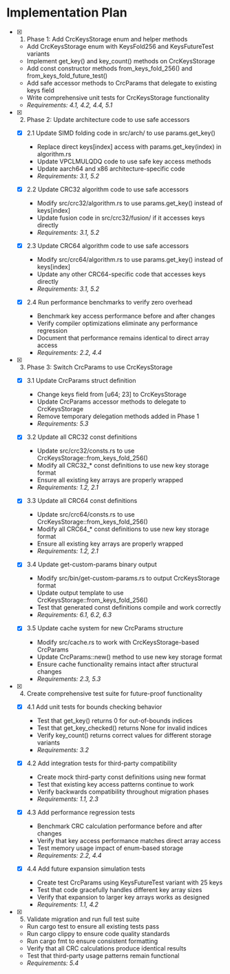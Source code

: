 # Implementation Plan

- [x] 1. Phase 1: Add CrcKeysStorage enum and helper methods
  - Add CrcKeysStorage enum with KeysFold256 and KeysFutureTest variants
  - Implement get_key() and key_count() methods on CrcKeysStorage
  - Add const constructor methods from_keys_fold_256() and from_keys_fold_future_test()
  - Add safe accessor methods to CrcParams that delegate to existing keys field
  - Write comprehensive unit tests for CrcKeysStorage functionality
  - _Requirements: 4.1, 4.2, 4.4, 5.1_

- [x] 2. Phase 2: Update architecture code to use safe accessors
  - [x] 2.1 Update SIMD folding code in src/arch/ to use params.get_key()
    - Replace direct keys[index] access with params.get_key(index) in algorithm.rs
    - Update VPCLMULQDQ code to use safe key access methods
    - Update aarch64 and x86 architecture-specific code
    - _Requirements: 3.1, 5.2_

  - [x] 2.2 Update CRC32 algorithm code to use safe accessors
    - Modify src/crc32/algorithm.rs to use params.get_key() instead of keys[index]
    - Update fusion code in src/crc32/fusion/ if it accesses keys directly
    - _Requirements: 3.1, 5.2_

  - [x] 2.3 Update CRC64 algorithm code to use safe accessors
    - Modify src/crc64/algorithm.rs to use params.get_key() instead of keys[index]
    - Update any other CRC64-specific code that accesses keys directly
    - _Requirements: 3.1, 5.2_

  - [x] 2.4 Run performance benchmarks to verify zero overhead
    - Benchmark key access performance before and after changes
    - Verify compiler optimizations eliminate any performance regression
    - Document that performance remains identical to direct array access
    - _Requirements: 2.2, 4.4_

- [x] 3. Phase 3: Switch CrcParams to use CrcKeysStorage
  - [x] 3.1 Update CrcParams struct definition
    - Change keys field from [u64; 23] to CrcKeysStorage
    - Update CrcParams accessor methods to delegate to CrcKeysStorage
    - Remove temporary delegation methods added in Phase 1
    - _Requirements: 5.3_

  - [x] 3.2 Update all CRC32 const definitions
    - Update src/crc32/consts.rs to use CrcKeysStorage::from_keys_fold_256()
    - Modify all CRC32_* const definitions to use new key storage format
    - Ensure all existing key arrays are properly wrapped
    - _Requirements: 1.2, 2.1_

  - [x] 3.3 Update all CRC64 const definitions
    - Update src/crc64/consts.rs to use CrcKeysStorage::from_keys_fold_256()
    - Modify all CRC64_* const definitions to use new key storage format
    - Ensure all existing key arrays are properly wrapped
    - _Requirements: 1.2, 2.1_

  - [x] 3.4 Update get-custom-params binary output
    - Modify src/bin/get-custom-params.rs to output CrcKeysStorage format
    - Update output template to use CrcKeysStorage::from_keys_fold_256()
    - Test that generated const definitions compile and work correctly
    - _Requirements: 6.1, 6.2, 6.3_

  - [x] 3.5 Update cache system for new CrcParams structure
    - Modify src/cache.rs to work with CrcKeysStorage-based CrcParams
    - Update CrcParams::new() method to use new key storage format
    - Ensure cache functionality remains intact after structural changes
    - _Requirements: 2.3, 5.3_

- [x] 4. Create comprehensive test suite for future-proof functionality
  - [x] 4.1 Add unit tests for bounds checking behavior
    - Test that get_key() returns 0 for out-of-bounds indices
    - Test that get_key_checked() returns None for invalid indices
    - Verify key_count() returns correct values for different storage variants
    - _Requirements: 3.2_

  - [x] 4.2 Add integration tests for third-party compatibility
    - Create mock third-party const definitions using new format
    - Test that existing key access patterns continue to work
    - Verify backwards compatibility throughout migration phases
    - _Requirements: 1.1, 2.3_

  - [x] 4.3 Add performance regression tests
    - Benchmark CRC calculation performance before and after changes
    - Verify that key access performance matches direct array access
    - Test memory usage impact of enum-based storage
    - _Requirements: 2.2, 4.4_

  - [x] 4.4 Add future expansion simulation tests
    - Create test CrcParams using KeysFutureTest variant with 25 keys
    - Test that code gracefully handles different key array sizes
    - Verify that expansion to larger key arrays works as designed
    - _Requirements: 1.1, 4.2_

- [x] 5. Validate migration and run full test suite
  - Run cargo test to ensure all existing tests pass
  - Run cargo clippy to ensure code quality standards
  - Run cargo fmt to ensure consistent formatting
  - Verify that all CRC calculations produce identical results
  - Test that third-party usage patterns remain functional
  - _Requirements: 5.4_